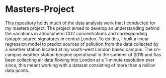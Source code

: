 # Masters-Project
This repository holds much of the data analysis work that I conducted for my masters project. The project aimed to develop an understanding behind the variations in atmospheric CO2 concentrations and corresponding isotopic source signatures in central London. To do this, I built a linear regression model to predict sources of pollution from the data collected by a weather station located at my south-west London based campus. The on-campus weather station became operational in the summer of 2018 and has been collecting air data flowing into London at a 1-minute resolution ever since, this meant working with a dataset consisting of more than a million data points. 

